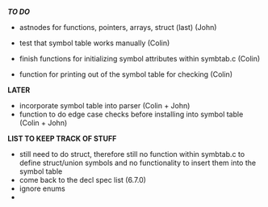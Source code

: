 ***TO DO***

- astnodes for functions, pointers, arrays, struct (last) (John)

- test that symbol table works manually (Colin)
- finish functions for initializing symbol attributes within symbtab.c (Colin)
- function for printing out of the symbol table for checking (Colin)

**LATER**
- incorporate symbol table into parser (Colin + John)
- function to do edge case checks before installing into symbol table (Colin + John)


**LIST TO KEEP TRACK OF STUFF**

- still need to do struct, therefore still no function within symbtab.c to define struct/union symbols and no functionality to insert them into the symbol table
- come back to the decl spec list (6.7.0)
- ignore enums
- 